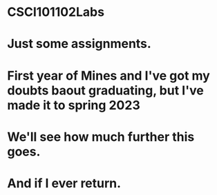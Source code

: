# CSCI101102Labs
# Just some assignments.
# First year of Mines and I've got my doubts baout graduating, but I've made it to spring 2023
# We'll see how much further this goes.
# And if I ever return.
